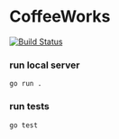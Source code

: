 # CoffeeWorks

[![Build Status](https://travis-ci.org/kiambogo/coffeeworks.svg?branch=master)](https://travis-ci.org/kiambogo/coffeeworks)

### run local server
```
go run .
```

### run tests
```
go test
```
